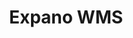 ---
# GLOBAL 
layout: casestudy
page_type: casestudy
title: Expano WMS

#SEO
seo_title:  SEO Expano WMS
seo_description: |-
  META Expano WMS

#MENU 
top_line:
  menu_title: Expano WMS
  cta_title:

#SETTINGS
show_contact_in_footer: true

# CASESTUDY layout
intro: 
  title: Aplikacja typu WMS - Kontrola magazynu na wyższym pziomie
  content: |-
    Brak
screens:
  mobile: /uploads/casestudy-arcom-net-pl-mobile.jpg
  desktop: /uploads/casestudy-arcom-net-pl-desktop.jpg
colors:
  main: "610399"
  devices_border: "FFFFFF"
company: Tradecron
company_logo: /uploads/logo-agdmaster.svg
testimonial_on_index: true
casestudy_on_index: false
cta: Poznaj szczegóły realizacji
customer_opinion:
  person: Konrad Ignacyk
  position: Head of Logistics  
  photo: /uploads/przemyslaw-strzalka.jpg
  quotation: 
  quotation_small: |-
    Zastosowane przez zespół rozwiązania przyczyniły się do stworzenia nowoczesnego, a jednocześnie przyjaznego użytkownikowi sklepu. Oprócz wykonanego projektu specjaliści zapewniają także pełne wsparcie dla naszego serwisu.
---